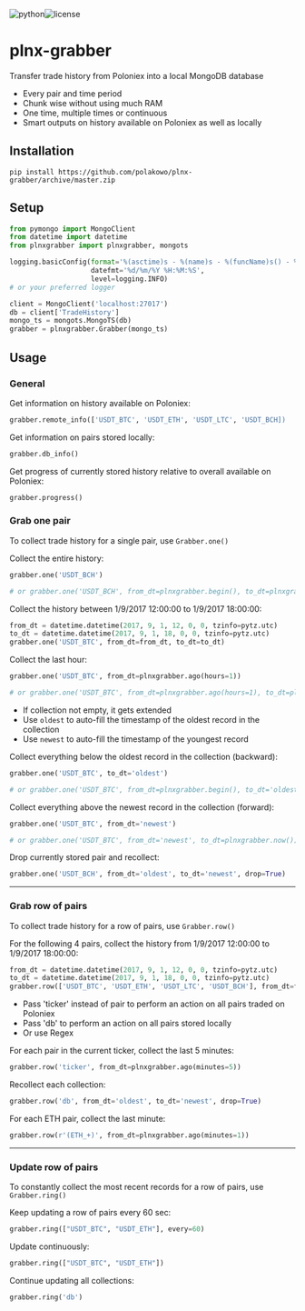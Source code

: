 ![python](https://img.shields.io/badge/python-3-yellow.svg)![license](https://img.shields.io/badge/license-GPL%20v3-yellow.svg)

# plnx-grabber
Transfer trade history from Poloniex into a local MongoDB database

* Every pair and time period
* Chunk wise without using much RAM
* One time, multiple times or continuous
* Smart outputs on history available on Poloniex as well as locally

## Installation

```
pip install https://github.com/polakowo/plnx-grabber/archive/master.zip
```

## Setup

```python
from pymongo import MongoClient
from datetime import datetime
from plnxgrabber import plnxgrabber, mongots

logging.basicConfig(format='%(asctime)s - %(name)s - %(funcName)s() - %(levelname)s - %(message)s',
                    datefmt='%d/%m/%Y %H:%M:%S',
                    level=logging.INFO)
# or your preferred logger

client = MongoClient('localhost:27017')
db = client['TradeHistory']
mongo_ts = mongots.MongoTS(db)
grabber = plnxgrabber.Grabber(mongo_ts)
```

## Usage

### General

Get information on history available on Poloniex:
```python
grabber.remote_info(['USDT_BTC', 'USDT_ETH', 'USDT_LTC', 'USDT_BCH])
```

Get information on pairs stored locally:
```python
grabber.db_info()
```

Get progress of currently stored history relative to overall available on Poloniex:
```python
grabber.progress()
```

### Grab one pair

To collect trade history for a single pair, use `Grabber.one()`

Collect the entire history:
```python
grabber.one('USDT_BCH')

# or grabber.one('USDT_BCH', from_dt=plnxgrabber.begin(), to_dt=plnxgrabber.now())
```

Collect the history between 1/9/2017 12:00:00 to 1/9/2017 18:00:00:
```python
from_dt = datetime.datetime(2017, 9, 1, 12, 0, 0, tzinfo=pytz.utc)
to_dt = datetime.datetime(2017, 9, 1, 18, 0, 0, tzinfo=pytz.utc)
grabber.one('USDT_BTC', from_dt=from_dt, to_dt=to_dt)
```

Collect the last hour:
```python
grabber.one('USDT_BTC', from_dt=plnxgrabber.ago(hours=1))

# or grabber.one('USDT_BTC', from_dt=plnxgrabber.ago(hours=1), to_dt=plnxgrabber.now())
```

* If collection not empty, it gets extended
* Use `oldest` to auto-fill the timestamp of the oldest record in the collection
* Use `newest` to auto-fill the timestamp of the youngest record

Collect everything below the oldest record in the collection (backward):
```python
grabber.one('USDT_BTC', to_dt='oldest')

# or grabber.one('USDT_BTC', from_dt=plnxgrabber.begin(), to_dt='oldest')
```

Collect everything above the newest record in the collection (forward):
```python
grabber.one('USDT_BTC', from_dt='newest')

# or grabber.one('USDT_BTC', from_dt='newest', to_dt=plnxgrabber.now())
```

Drop currently stored pair and recollect:
```python
grabber.one('USDT_BCH', from_dt='oldest', to_dt='newest', drop=True)
```

***

### Grab row of pairs

To collect trade history for a row of pairs, use `Grabber.row()`

For the following 4 pairs, collect the history from 1/9/2017 12:00:00 to 1/9/2017 18:00:00:
```python
from_dt = datetime.datetime(2017, 9, 1, 12, 0, 0, tzinfo=pytz.utc)
to_dt = datetime.datetime(2017, 9, 1, 18, 0, 0, tzinfo=pytz.utc)
grabber.row(['USDT_BTC', 'USDT_ETH', 'USDT_LTC', 'USDT_BCH'], from_dt=from_dt, to_dt=to_dt)
```

* Pass 'ticker' instead of pair to perform an action on all pairs traded on Poloniex
* Pass 'db' to perform an action on all pairs stored locally
* Or use Regex

For each pair in the current ticker, collect the last 5 minutes:
```python
grabber.row('ticker', from_dt=plnxgrabber.ago(minutes=5))
```

Recollect each collection:
```python
grabber.row('db', from_dt='oldest', to_dt='newest', drop=True)
```

For each ETH pair, collect the last minute:
```python
grabber.row(r'(ETH_+)', from_dt=plnxgrabber.ago(minutes=1))
```

***

### Update row of pairs

To constantly collect the most recent records for a row of pairs, use `Grabber.ring()`

Keep updating a row of pairs every 60 sec:
```python
grabber.ring(["USDT_BTC", "USDT_ETH"], every=60)
```

Update continuously:
```python
grabber.ring(["USDT_BTC", "USDT_ETH"])
```

Continue updating all collections:
```python
grabber.ring('db')
```
